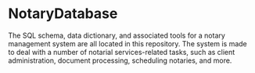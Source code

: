 # NotaryDatabase
The SQL schema, data dictionary, and associated tools for a notary management system are all located in this repository. The system is made to deal with a number of notarial services-related tasks, such as client administration, document processing, scheduling notaries, and more.
